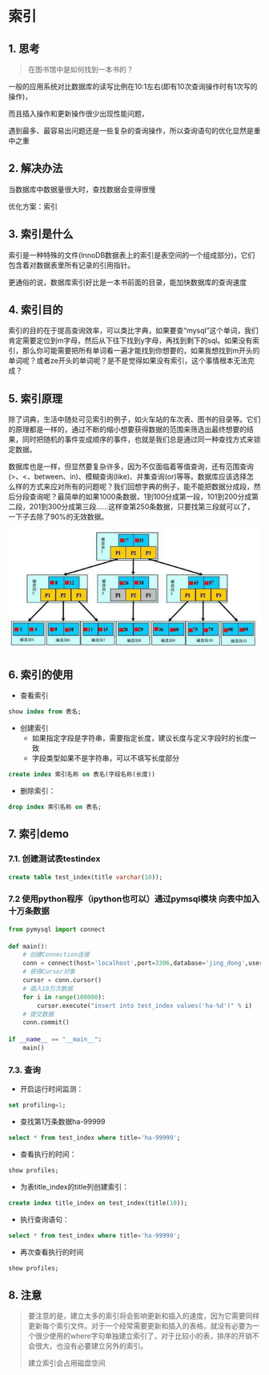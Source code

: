 # 索引

## 1. 思考

>   在图书馆中是如何找到一本书的？

一般的应用系统对比数据库的读写比例在10:1左右(即有10次查询操作时有1次写的操作)，

而且插入操作和更新操作很少出现性能问题，

遇到最多、最容易出问题还是一些复杂的查询操作，所以查询语句的优化显然是重中之重

## 2. 解决办法

当数据库中数据量很大时，查找数据会变得很慢

优化方案：索引

## 3. 索引是什么

索引是一种特殊的文件(InnoDB数据表上的索引是表空间的一个组成部分)，它们包含着对数据表里所有记录的引用指针。

更通俗的说，数据库索引好比是一本书前面的目录，能加快数据库的查询速度

## 4. 索引目的

索引的目的在于提高查询效率，可以类比字典，如果要查“mysql”这个单词，我们肯定需要定位到m字母，然后从下往下找到y字母，再找到剩下的sql。如果没有索引，那么你可能需要把所有单词看一遍才能找到你想要的，如果我想找到m开头的单词呢？或者ze开头的单词呢？是不是觉得如果没有索引，这个事情根本无法完成？

## 5. 索引原理

除了词典，生活中随处可见索引的例子，如火车站的车次表、图书的目录等。它们的原理都是一样的，通过不断的缩小想要获得数据的范围来筛选出最终想要的结果，同时把随机的事件变成顺序的事件，也就是我们总是通过同一种查找方式来锁定数据。

数据库也是一样，但显然要复杂许多，因为不仅面临着等值查询，还有范围查询(>、<、between、in)、模糊查询(like)、并集查询(or)等等。数据库应该选择怎么样的方式来应对所有的问题呢？我们回想字典的例子，能不能把数据分成段，然后分段查询呢？最简单的如果1000条数据，1到100分成第一段，101到200分成第二段，201到300分成第三段……这样查第250条数据，只要找第三段就可以了，一下子去除了90%的无效数据。

![img](imgs/7178f37egw1err37xke42j20hc08caax.jpg)

## 6. 索引的使用

-   查看索引

```sql
show index from 表名;
```

-   创建索引
    -   如果指定字段是字符串，需要指定长度，建议长度与定义字段时的长度一致
    -   字段类型如果不是字符串，可以不填写长度部分

```sql
create index 索引名称 on 表名(字段名称(长度))
```

-   删除索引：

```sql
drop index 索引名称 on 表名;
```

## 7. 索引demo

### 7.1. 创建测试表testindex

```sql
create table test_index(title varchar(10));
```

### 7.2 使用python程序（ipython也可以）通过pymsql模块 向表中加入十万条数据

```python
from pymysql import connect

def main():
    # 创建Connection连接
    conn = connect(host='localhost',port=3306,database='jing_dong',user='root',password='mysql',charset='utf8')
    # 获得Cursor对象
    cursor = conn.cursor()
    # 插入10万次数据
    for i in range(100000):
        cursor.execute("insert into test_index values('ha-%d')" % i)
    # 提交数据
    conn.commit()

if __name__ == "__main__":
    main()
```

### 7.3. 查询

-   开启运行时间监测：

```sql
set profiling=1;
```

-   查找第1万条数据ha-99999

```sql
select * from test_index where title='ha-99999';
```

-   查看执行的时间：

```sql
show profiles;
```

-   为表title_index的title列创建索引：

```sql
create index title_index on test_index(title(10));
```

-   执行查询语句：

```sql
select * from test_index where title='ha-99999';
```

-   再次查看执行的时间

```sql
show profiles;
```

## 8. 注意

>   要注意的是，建立太多的索引将会影响更新和插入的速度，因为它需要同样更新每个索引文件。对于一个经常需要更新和插入的表格，就没有必要为一个很少使用的where字句单独建立索引了，对于比较小的表，排序的开销不会很大，也没有必要建立另外的索引。
>
>   建立索引会占用磁盘空间